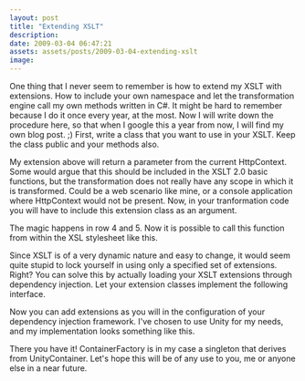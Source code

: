 ```yaml
---
layout: post
title: "Extending XSLT"
description:
date: 2009-03-04 06:47:21
assets: assets/posts/2009-03-04-extending-xslt
image: 
---
```


One thing that I never seem to remember is how to extend my XSLT with extensions. How to include your own namespace and let the transformation engine call my own methods written in C#. It might be hard to remember because I do it once every year, at the most. Now I will write down the procedure here, so that when I google this a year from now, I will find my own blog post. ;)  First, write a class that you want to use in your XSLT. Keep the class public and your methods also.

<script src="https://gist.github.com/miklund/badcac4e2b12d160843e.js?file=XsltExtensions.cs"></script>

My extension above will return a parameter from the current HttpContext. Some would argue that this should be included in the XSLT 2.0 basic functions, but the transformation does not really have any scope in which it is transformed. Could be a web scenario like mine, or a console application where HttpContext would not be present.  Now, in your tranformation code you will have to include this extension class as an argument.


<script src="https://gist.github.com/miklund/badcac4e2b12d160843e.js?file=Example1.cs"></script>

The magic happens in row 4 and 5. Now it is possible to call this function from within the XSL stylesheet like this.

<script src="https://gist.github.com/miklund/badcac4e2b12d160843e.js?file=stylesheet.xsl"></script>

Since XSLT is of a very dynamic nature and easy to change, it would seem quite stupid to lock yourself in using only  a specified set of extensions. Right? You can solve this by actually loading your XSLT extensions through dependency injection. Let your extension classes implement the following interface.

<script src="https://gist.github.com/miklund/badcac4e2b12d160843e.js?file=IXsltExtensions.cs"></script>

Now you can add extensions as you will in the configuration of your dependency injection framework. I've chosen to use Unity for my needs, and my implementation looks something like this.

<script src="https://gist.github.com/miklund/badcac4e2b12d160843e.js?file=LoadExtensions.cs"></script>

There you have it! ContainerFactory is in my case a singleton that derives from UnityContainer. Let's hope this will be of any use to you, me or anyone else in a near future.
